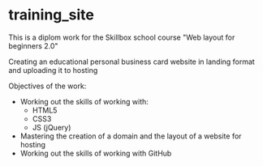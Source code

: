 # training_site

This is a diplom work for the Skillbox school course "Web layout for beginners 2.0"

Creating an educational personal business card website in landing format and uploading it to hosting

Objectives of the work:
- Working out the skills of working with:
  - HTML5
  - CSS3
  - JS (jQuery)
- Mastering the creation of a domain and the layout of a website for hosting
- Working out the skills of working with GitHub
